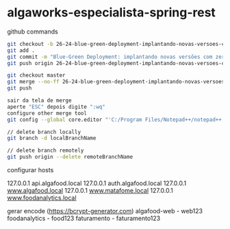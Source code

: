 # algaworks-especialista-spring-rest

github commands

```bash
git checkout -b 26-24-blue-green-deployment-implantando-novas-versoes-com-zero-downtime
git add .
git commit -m "Blue-Green Deployment: implantando novas versões com zero downtime"
git push origin 26-24-blue-green-deployment-implantando-novas-versoes-com-zero-downtime

git checkout master
git merge --no-ff 26-24-blue-green-deployment-implantando-novas-versoes-com-zero-downtime
git push

sair da tela de merge
aperte "ESC" depois digite ":wq"
configure other merge tool
git config --global core.editor "'C:/Program Files/Notepad++/notepad++.exe' -multiInst -notabbar -nosession -noPlugin"

// delete branch locally
git branch -d localBranchName

// delete branch remotely
git push origin --delete remoteBranchName
```

configurar hosts

127.0.0.1       api.algafood.local
127.0.0.1       auth.algafood.local
127.0.0.1       www.algafood.local
127.0.0.1       www.matafome.local
127.0.0.1       www.foodanalytics.local

gerar encode (https://bcrypt-generator.com)
algafood-web - web123
foodanalytics - food123
faturamento - faturamento123